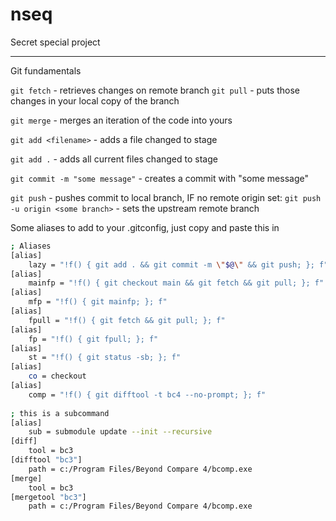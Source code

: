# nseq
Secret special project

---

Git fundamentals

`git fetch` - retrieves changes on remote branch 
`git pull` - puts those changes in your local copy of the branch

`git merge` - merges an iteration of the code into yours

`git add <filename>` - adds a file changed to stage

`git add .` - adds all current files changed to stage

`git commit -m "some message"` - creates a commit with "some message"

`git push` - pushes commit to local branch, IF no remote origin set:
`git push -u origin <some branch>` - sets the upstream remote branch

Some aliases to add to your .gitconfig, just copy and paste this in
```bash
; Aliases
[alias]
	lazy = "!f() { git add . && git commit -m \"$@\" && git push; }; f"
[alias]
	mainfp = "!f() { git checkout main && git fetch && git pull; }; f"
[alias]
	mfp = "!f() { git mainfp; }; f"
[alias]
	fpull = "!f() { git fetch && git pull; }; f"
[alias]
	fp = "!f() { git fpull; }; f"
[alias]
	st = "!f() { git status -sb; }; f"
[alias]
	co = checkout
[alias]
	comp = "!f() { git difftool -t bc4 --no-prompt; }; f"
    
; this is a subcommand 
[alias]
	sub = submodule update --init --recursive
[diff]
	tool = bc3
[difftool "bc3"]
	path = c:/Program Files/Beyond Compare 4/bcomp.exe
[merge]
	tool = bc3
[mergetool "bc3"]
	path = c:/Program Files/Beyond Compare 4/bcomp.exe
```
